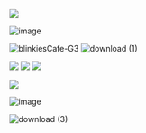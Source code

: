 ![](https://komarev.com/ghpvc/?username=ghostlyvamps&color=f5d849&style=plastic&label=VISITORS) 

![image](https://github.com/user-attachments/assets/6b215633-3732-49ac-93f9-dfb2efc9810b)



![blinkiesCafe-G3](https://github.com/user-attachments/assets/ba81b582-4514-4828-b8ea-ca1c525d161c) ![download (1)](https://github.com/user-attachments/assets/f27c8e14-476d-4700-b015-6da3c4b1c957)


![](https://i.postimg.cc/hG2Vg52w/transmasculine-7-stripes-20-px.png)  ![](https://i.postimg.cc/MG8Gs63r/xenogender1-7-stripes-21-px.png) ![](https://i.postimg.cc/Sxt18pN8/gay-mlm-20px-6-stripes.png)

![](https://media.tenor.com/tthHOe_qi9IAAAAi/yellow-heart-pixel-divider.gif)

![image](https://github.com/user-attachments/assets/3071450e-7897-481a-93cc-a38fcc648a23)


![download (3)](https://github.com/user-attachments/assets/d47aed5c-8301-4920-a5ed-ea22388fe150)

